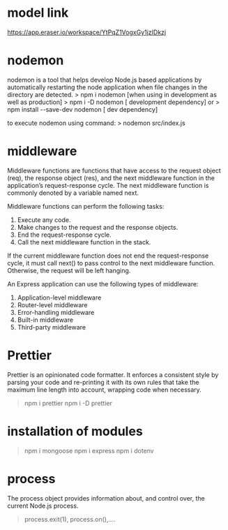 # model link
  https://app.eraser.io/workspace/YtPqZ1VogxGy1jzIDkzj

# nodemon 
  nodemon is a tool that helps develop Node.js based applications by automatically restarting the node application when file changes in the directory are detected.
     > npm i nodemon [when using in development as well as production]
     > npm i -D nodemon [ development dependency]
  or > npm install --save-dev nodemon [ dev dependency]

  to execute nodemon using command:
     > nodemon src/index.js


# middleware
  Middleware functions are functions that have access to the request object (req), the response object (res), and the next middleware function in the application’s request-response cycle. The next middleware function is commonly denoted by a variable named next.

  Middleware functions can perform the following tasks:
  1. Execute any code.
  2. Make changes to the request and the response objects.
  3. End the request-response cycle.
  4. Call the next middleware function in the stack.
  
  If the current middleware function does not end the request-response cycle, it must call next() to pass control to the next middleware function. Otherwise, the request will be left hanging.
  
  An Express application can use the following types of middleware:

  1. Application-level middleware
  2. Router-level middleware
  3. Error-handling middleware
  4. Built-in middleware
  5. Third-party middleware


# Prettier
  Prettier is an opinionated code formatter. It enforces a consistent style by parsing your code and re-printing it with its own rules that take the maximum line length into account, wrapping code when necessary.
  > npm i prettier
  > npm i -D prettier


# installation of modules
  > npm i mongoose
  > npm i express
  > npm i dotenv

# process
  The process object provides information about, and control over, the current Node.js process.
  > process.exit(1), process.on(),....